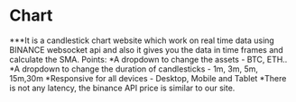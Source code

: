 # Chart

***It is a candlestick chart website which work on real time data using BINANCE websocket api and also it gives you the data in time frames and calculate the SMA.
Points:
*A dropdown to change the assets -  BTC, ETH..
*A dropdown to change the duration of candlesticks - 1m, 3m, 5m, 15m,30m
*Responsive for all devices - Desktop, Mobile and Tablet
*There is not any latency, the binance API price is similar to our site.
